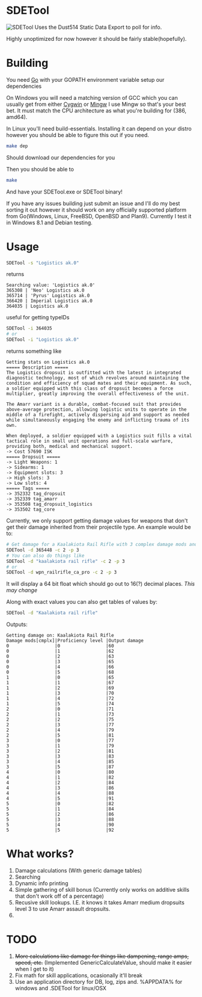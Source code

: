 SDETool
=======
![SDETool](https://raw.github.com/THUNDERGROOVE/SDETool/master/img/out.png)
Uses the Dust514 Static Data Export to poll for info.

Highly unoptimized for now however it should be fairly stable(hopefully).


Building
========
You need [Go](http://golang.org) with your GOPATH environment variable setup our dependencies

On Windows you will need a matching version of GCC which you can usually get from either [Cygwin](http://www.cygwin.com/) or [Mingw](http://www.mingw.org/)  I use Mingw so that's your best bet.  It must match the CPU architecture as what you're building for (386, amd64).

In Linux you'll need build-essentials.  Installing it can depend on your distro however you should be able to figure this out if you need.
``` bash
make dep
```
Should download our dependencies for you

Then you should be able to
``` bash
make
```
And have your SDETool.exe or SDETool binary!

If you have any issues building just submit an issue and I'll do my best sorting it out however it should work on any officially supported platform from Go(Windows, Linux, FreeBSD, OpenBSD and Plan9).  Currently I test it in Windows 8.1 and Debian testing.

Usage
=====

``` bash
SDETool -s "Logistics ak.0"
```

returns

```
Searching value: 'Logistics ak.0'
365308 | 'Neo' Logistics ak.0
365714 | 'Pyrus' Logistics ak.0
366420 | Imperial Logistics ak.0
364035 | Logistics ak.0
```

useful for getting typeIDs

``` bash
SDETool -i 364035
# or
SDETool -i "Logistics ak.0"
```

returns something like

```
Getting stats on Logistics ak.0
===== Description =====
The Logistics dropsuit is outfitted with the latest in integrated diagnostic technology, most of which revolves around maintaining the condition and efficiency of squad mates and their equipment. As such, a soldier equipped with this class of dropsuit becomes a force multiplier, greatly improving the overall effectiveness of the unit.

The Amarr variant is a durable, combat-focused suit that provides above-average protection, allowing logistic units to operate in the middle of a firefight, actively dispersing aid and support as needed while simultaneously engaging the enemy and inflicting trauma of its own.

When deployed, a soldier equipped with a Logistics suit fills a vital tactical role in small unit operations and full-scale warfare, providing both, medical and mechanical support.
-> Cost 57690 ISK
===== Dropsuit =====
-> Light Weapons: 1
-> Sidearms: 1
-> Equipment slots: 3
-> High slots: 3
-> Low slots: 4
===== Tags =====
-> 352332 tag_dropsuit
-> 352339 tag_amarr
-> 353508 tag_dropsuit_logistics
-> 353502 tag_core
```

Currently, we only support getting damage values for weapons that don't get their damage inherited from their projectile type.  An example would be to:
``` bash
# Get damage for a Kaalakiota Rail Rifle with 3 complex damage mods and proficiency level 3
SDETool -d 365448 -c 2 -p 3
# You can also do things like
SDETool -d "kaalakiota rail rifle" -c 2 -p 3
# or
SDETool -d wpn_railrifle_ca_pro -c 2 -p 3
```

It will display a 64 bit float which should go out to 16(?) decimal places.  _This may change_

Along with exact values you can also get tables of values by:
``` bash
SDETool -d "Kaalakiota rail rifle"
```
Outputs:
``` 
Getting damage on: Kaalakiota Rail Rifle
Damage mods[cmplx]|Proficiency level |Output damage     
0                 |0                 |60                
0                 |1                 |62                
0                 |2                 |63                
0                 |3                 |65                
0                 |4                 |66                
0                 |5                 |68                
1                 |0                 |65                
1                 |1                 |67                
1                 |2                 |69                
1                 |3                 |70                
1                 |4                 |72                
1                 |5                 |74                
2                 |0                 |71                
2                 |1                 |73                
2                 |2                 |75                
2                 |3                 |77                
2                 |4                 |79                
2                 |5                 |81                
3                 |0                 |77                
3                 |1                 |79                
3                 |2                 |81                
3                 |3                 |83                
3                 |4                 |85                
3                 |5                 |87                
4                 |0                 |80                
4                 |1                 |82                
4                 |2                 |84                
4                 |3                 |86                
4                 |4                 |88                
4                 |5                 |91                
5                 |0                 |82                
5                 |1                 |84                
5                 |2                 |86                
5                 |3                 |88                
5                 |4                 |90                
5                 |5                 |92               
```

What works?
===========
1. Damage calculations (With generic damage tables)
2. Searching
3. Dynamic info printing
4. Simple gathering of skill bonus (Currently only works on additive skills that don't work off of a percentage)
5. Recusive skill lookups. I.E. it knows it takes Amarr medium dropsuits level 3 to use Amarr assault dropsuits.
6. 

TODO
====

1. <del>More calculations like damage for things like dampening, range amps, speed, etc.</del>  (Implemented GenericCalculateValue, should make it easier when I get to it)
2. Fix math for skill applications, ocasionally it'll break
3. Use an application directory for DB, log, zips and.  %APPDATA% for windows and .SDETool for linux/OSX